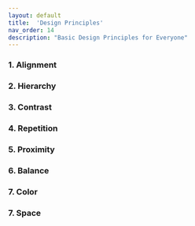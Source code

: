 ```yaml
---
layout: default
title:  'Design Principles'
nav_order: 14
description: "Basic Design Principles for Everyone"
---
```


### 1. Alignment

### 2. Hierarchy

### 3. Contrast

### 4. Repetition

### 5. Proximity

### 6. Balance

### 7. Color

### 7. Space